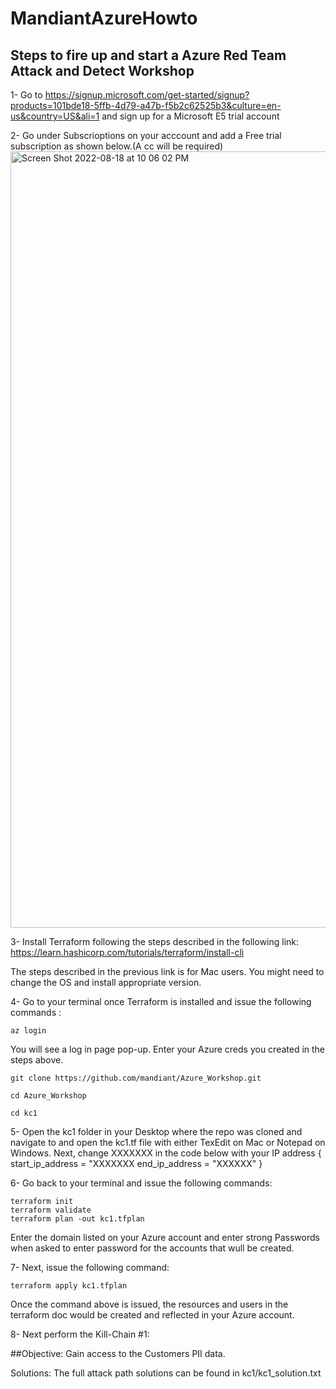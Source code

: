# MandiantAzureHowto

## Steps to fire up and start a Azure Red Team Attack and Detect Workshop

1- Go to https://signup.microsoft.com/get-started/signup?products=101bde18-5ffb-4d79-a47b-f5b2c62525b3&culture=en-us&country=US&ali=1 and sign up for a Microsoft E5 trial account

2- Go under Subscrioptions on your acccount and add a Free trial subscription as shown below.(A cc will be required)
    <img width="1242" alt="Screen Shot 2022-08-18 at 10 06 02 PM" src="https://user-images.githubusercontent.com/111548571/185527023-582f14f9-79d4-4d30-8b74-df6af72df37c.png">

3- Install Terraform following the steps described in the following link:
 https://learn.hashicorp.com/tutorials/terraform/install-cli
 
 The steps described in the previous link is for Mac users. You might need to change the OS and install appropriate version. 
 
4- Go to your terminal once Terraform is installed and issue the following commands :

```
az login

```

You will see a log in page pop-up. Enter your Azure creds you created in the steps above.

```
git clone https://github.com/mandiant/Azure_Workshop.git

cd Azure_Workshop

cd kc1
```
5- Open the kc1 folder in your Desktop where the repo was cloned and navigate to and open the kc1.tf file with either TexEdit on Mac or Notepad on Windows. Next, change XXXXXXX in the code below with your IP address
{
start_ip_address    = "XXXXXXX
  end_ip_address    = "XXXXXX"
}

6- Go back to your terminal and issue the following commands: 

```
terraform init
terraform validate
terraform plan -out kc1.tfplan

```
Enter the domain listed on your Azure account and enter strong Passwords when asked to enter password for the accounts that wull be created. 

7- Next, issue the following command: 

```
terraform apply kc1.tfplan

```
Once the command above is issued, the resources and users in the terraform doc would be created and reflected in your Azure account. 

8- Next perform the Kill-Chain #1:

##Objective: Gain access to the Customers PII data.

Solutions: The full attack path solutions can be found in kc1/kc1_solution.txt


